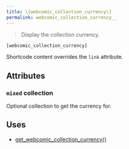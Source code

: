 ```yaml
---
title: \[webcomic_collection_currency\]
permalink: webcomic_collection_currency__
---
```


> Display the collection currency.

```php
[webcomic_collection_currency]
```

Shortcode content overrides the `link` attribute.

## Attributes

### `mixed` collection
Optional collection to get the currency for.

## Uses
- [get_webcomic_collection_currency()](get_webcomic_collection_currency())
